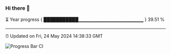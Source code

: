 ### Hi there 👋

⏳ Year progress { ███████████▁▁▁▁▁▁▁▁▁▁▁▁▁▁▁▁▁▁▁ } 39.51 %

---

⏰ Updated on Fri, 24 May 2024 14:38:33 GMT

![Progress Bar CI](https://github.com/IshwaranRudhara/GIT-ACTION/workflows/Progress%20Bar%20CI/badge.svg)
